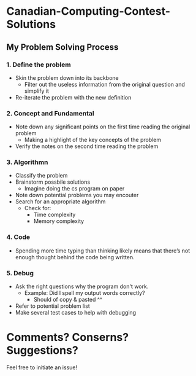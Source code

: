 # Canadian-Computing-Contest-Solutions
## My Problem Solving Process

### 1. Define the problem
- Skin the problem down into its backbone
	- Filter out the useless information from the original question and simplify it
- Re-iterate the problem with the new definition
	
### 2. Concept and Fundamental
- Note down any significant points on the first time reading the original problem
	- Making a highlight of the key concepts of the problem
- Verify the notes on the second time reading the problem
	
### 3. Algorithmn 
- Classify the problem 
- Brainstorm possbile solutions
	- Imagine doing the cs program on paper
- Note down potential problems you may encouter
- Search for an appropriate algorithm
	- Check for:
		- Time complexity
		- Memory complexity

### 4. Code
- Spending more time typing than thinking likely means that there’s not enough thought behind the code being written. 

### 5. Debug
- Ask the right questions why the program don't work. 
  - Example: Did I spell my output words correctly? 
    - Should of copy & pasted ^^
- Refer to potential problem list
- Make several test cases to help with debugging
  
# Comments? Conserns? Suggestions? 
Feel free to initiate an issue!
	
